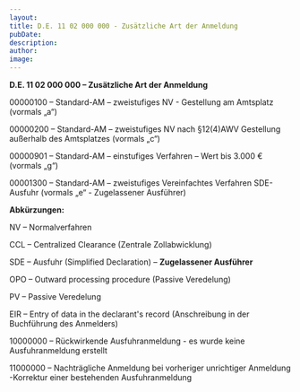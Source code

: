 ```yaml
---
layout: 
title: D.E. 11 02 000 000 - Zusätzliche Art der Anmeldung
pubDate: 
description: 
author: 
image: 
---
```


**D.E. 11 02 000 000 – Zusätzliche Art der Anmeldung**

00000100 – Standard-AM – zweistufiges NV - Gestellung am Amtsplatz (vormals „a“)

00000200 – Standard-AM – zweistufiges NV nach §12(4)AWV Gestellung außerhalb des Amtsplatzes (vormals „c“)

00000901 – Standard-AM – einstufiges Verfahren – Wert bis 3.000 € (vormals „g“)

00001300 – Standard-AM – zweistufiges Vereinfachtes Verfahren SDE-Ausfuhr (vormals „e“ - Zugelassener Ausführer)



**Abkürzungen:**

NV – Normalverfahren

CCL – Centralized Clearance (Zentrale Zollabwicklung)

SDE – Ausfuhr (Simplified Declaration) – **Zugelassener Ausführer**

OPO – Outward processing procedure (Passive Veredelung)

PV – Passive Veredelung

EIR – Entry of data in the declarant\'s record (Anschreibung in der Buchführung des Anmelders)

10000000 – Rückwirkende Ausfuhranmeldung - es wurde keine Ausfuhranmeldung erstellt

11000000 – Nachträgliche Anmeldung bei vorheriger unrichtiger Anmeldung -Korrektur einer bestehenden Ausfuhranmeldung